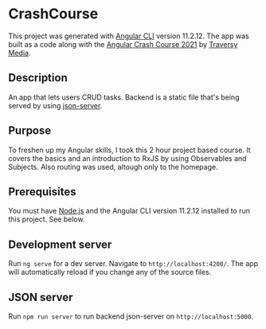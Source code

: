 # CrashCourse

This project was generated with [Angular CLI](https://github.com/angular/angular-cli) version 11.2.12.
The app was built as a code along with the [Angular Crash Course 2021](`https://www.youtube.com/watch?v=3dHNOWTI7H8`) by [Traversy Media](`https://traversymedia.com`).

## Description

An app that lets users CRUD tasks. Backend is a static file that's being served by using [json-server](`https://www.npmjs.com/package/json-server`).

## Purpose

To freshen up my Angular skills, I took this 2 hour project based course. It covers the basics and an introduction to RxJS by using Observables and Subjects.
Also routing was used, altough only to the homepage.

## Prerequisites

You must have [Node.js](`https://nodejs.org/en/`) and the Angular CLI version 11.2.12 installed to run this project. See below.

## Development server

Run `ng serve` for a dev server. Navigate to `http://localhost:4200/`. The app will automatically reload if you change any of the source files.

## JSON server

Run `npm run server` to run backend json-server on `http://localhost:5000`.
